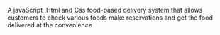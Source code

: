 A javaScript ,Html and Css food-based delivery system that allows customers to check various foods   make reservations and get the food delivered  at the convenience




